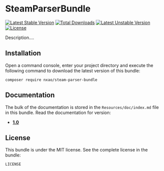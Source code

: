 # SteamParserBundle
[![Latest Stable Version](https://poser.pugx.org/nxao/steam-parser-bundle/v/stable)](https://packagist.org/packages/nxao/steam-parser-bundle)
[![Total Downloads](https://poser.pugx.org/nxao/steam-parser-bundle/downloads)](https://packagist.org/packages/nxao/steam-parser-bundle)
[![Latest Unstable Version](https://poser.pugx.org/nxao/steam-parser-bundle/v/unstable)](https://packagist.org/packages/nxao/steam-parser-bundle)
[![License](https://poser.pugx.org/nxao/steam-parser-bundle/license)](https://packagist.org/packages/nxao/steam-parser-bundle)

Description....

## Installation

Open a command console, enter your project directory and execute the following command to download the latest version of this bundle:

```
composer require nxao/steam-parser-bundle
```

Documentation
-------------

The bulk of the documentation is stored in the `Resources/doc/index.md`
file in this bundle. Read the documentation for version:

* [__1.0__](https://github.com/NXAO/SteamParserBundle/blob/master/Resources/doc/index.md)

License
-------

This bundle is under the MIT license. See the complete license in the bundle:

    LICENSE

